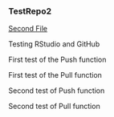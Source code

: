 ### TestRepo2

[Second File](https://github.com/vmsmith/TestRepo2/blob/master/SecondFile.md)

Testing RStudio and GitHub

First test of the Push function  

First test of the Pull function  

Second test of Push function  

Second test of Pull function
